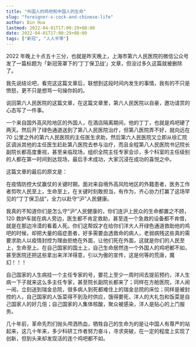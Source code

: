 ```yaml
---
title: "外国人的鸡吧和中国人的生命"
slug: "foreigner-s-cock-and-chinese-life"
author: Bin Hua
lastmod: 2022-04-01T17:00:29+08:00
date: 2022-04-01T17:00:29+08:00
tags: ["新冠", "人人平等"]
---
```


2022 年晚上十点五十三分，也就是昨天晚上，上海市第六人民医院的微信公众号发了一篇标题为「新冠笼罩下的‘丁丁保卫战’」文章，但没过多久这篇就被删除了。

我先说结论吧，看完这这篇文章后，联想到这段时间内发生的事情，我有的不只是愤怒，更不只是想骂一句操你妈的。

说回第六人民医院的这篇文章，在这篇文章里，第六人民医院以自豪，邀功请赏的心态写了一件事。

一个来自国外高风险地区的外国人，在酒店隔离期间，他的丁丁，也就是鸡吧硬了两天。然后开了绿色通道送到了第八人民医院治疗，但第八医院弄不好，就向远在 70 公里之外的第六人民医院的主任医生求助，然后第六人民医院又立即从徐汇院区调派其他的主任医生赶赴第八医院去参与治疗，而且全程第八人民医院书记院长副院长都高度重视，甚至亲临现场，组织全院主任专家会诊，多个科室的主任级别的人都在第一时间到达现场，最后手术成功，大家沉浸在成功的喜悦之中。

这篇文章的最后的原文是：

在疫情防控大仗赢仗的关键时期，面对来自境外高风险地区的外籍患者，医务工作者剪吹人民至上，生命至上，在关键时刻敢担当，有作为，齐心协力打赢了这场罕见的“丁丁保卫战”，全力以赴守“沪”人民健康。

我真的不知道你们是怎么守“沪”人民健康的，你们连沪上民众的生命都置之不顾，120 救护车就在病人旁边，医生都不肯定救助，甚至连一个急救的设备都不肯借，就是在那边冷漠的看着人死。你们这帮奴才在给你们洋大人开绿色通道救助他的鸡吧的时候，却把大量的癌症患者，好多需要血透救命的病人，老弱病残这些真的需要求助人以疫情封控为理由拒绝在外面，让他们死在外面，这就是你们的人民至上，生命至上。在自己国家的国土上，自己生命居然连一个外国人的鸡吧都不如，甚至医院还把这些拿出来洋洋得意，引以为傲的宣传，这是何等的荒唐，魔幻！！！

自己国家的人生病挂一个主任专家的号，要花上至少一周时间去提前预约，洋人生病一下子就来这么多主任专家，甚至院长副院长都来了；同样在方舱医院，洋人闹一闹，立刻送到瑞金总院，很多病人到死都难住上的瑞金总院的床位；同样是被封控的人，自己国家的人饭菜得不到及时供应，饿得要死，洋人的大礼包和饭菜是自己国家人的好几倍；自己国家的人集体核酸，聚众被感染，洋人是贴心的上门服务。

几十年前，革命先烈们抛头颅洒热血，牺牲自己的生命为的是让中国人有尊严的站起来，这几十年来，多少科研工作者努力奋斗，寻求突破，在一定的程度上实现了创新，但到头来却发现活的连个鸡吧都不如。

